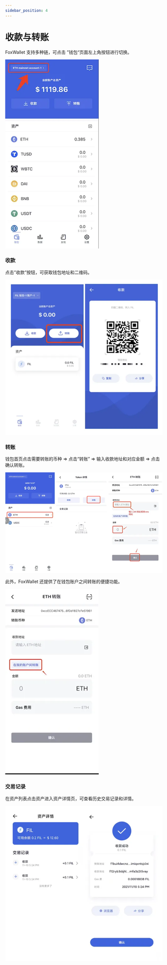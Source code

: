```yaml
---
sidebar_position: 4
---
```


# 收款与转账
FoxWallet 支持多种链，可点击 ”钱包“页面左上角按钮进行切换。

![](../img/switch-wallet.webp)

### 收款
点击”收款”按钮，可获取钱包地址和二维码。

![](../img/receive.webp)

### 转账

钱包首页点击需要转账的币种 => 点击“转账” => 输入收款地址和对应金额 => 点击确认转账。

![](../img/transfer.webp)

此外，FoxWallet 还提供了在钱包账户之间转账的便捷功能。

![](../img/transfer-in-wallet.webp)

### 交易记录
在资产列表点击资产进入资产详情页，可查看历史交易记录和详情。

![](../img/history_detail.webp)


